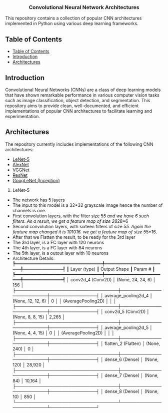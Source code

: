 <br />
<p align="center">
  <h3 align="center">  Convolutional Neural Network Architectures </h3>
</p>

This repository contains a collection of popular CNN architectures implemented in Python using various deep learning frameworks.

## Table of Contents

- [Table of Contents](#table-of-contents)
- [Introduction](#introduction)
- [Architectures](#architectures)

## Introduction

Convolutional Neural Networks (CNNs) are a class of deep learning models that have shown remarkable performance in various computer vision tasks such as image classification, object detection, and segmentation. This repository aims to provide clean, well-documented, and efficient implementations of popular CNN architectures to facilitate learning and experimentation.

## Architectures

The repository currently includes implementations of the following CNN architectures:

- [LeNet-5](https://medium.com/@siddheshb008/lenet-5-architecture-explained-3b559cb2d52b)
- [AlexNet](https://paravisionlab.co.in/alexnet-architecture/)
- [VGGNet](https://medium.com/@siddheshb008/vgg-net-architecture-explained-71179310050f)
- [ResNet](https://medium.com/@siddheshb008/resnet-architecture-explained-47309ea9283d)
- [GoogLeNet (Inception)](https://viso.ai/deep-learning/googlenet-explained-the-inception-model-that-won-imagenet/)

1. LeNet-5

- The network has 5 layers
- The input to this model is a 32\*32 grayscale image hence the number of channels is one.
- First convolution layers, with the filter size 5*5 and we have 6 such filters. As a result, we get a feature map of size 28*28\*6
- Second convolution layers, with sixteen filters of size 5*5. Again the feature map changed it is 10*10*16. we get a feature map of size 5*5\*16.
- After that we Flatten the result, to be ready for the 3rd layer
- The 3rd layer, is a FC layer with 120 neurons
- The 4th layer, is a FC layer with 84 neurons
- The 5th layer, is a outout layer with 10 neurons
- Architecture Details:
  ┡━━━━━━━━━━━━━━━━━━━━━━━━━━━━━━━━━╇━━━━━━━━━━━━━━━━━━━━━━━━╇━━━━━━━━━━━━━━━┩
  ┃ Layer (type)                    ┃ Output Shape           ┃       Param # ┃
  ┡━━━━━━━━━━━━━━━━━━━━━━━━━━━━━━━━━╇━━━━━━━━━━━━━━━━━━━━━━━━╇━━━━━━━━━━━━━━━┩
  │ conv2d_4 (Conv2D)               │ (None, 24, 24, 6)      │           156 │
  ├─────────────────────────────────┼────────────────────────┼───────────────┤
  │ average_pooling2d_4             │ (None, 12, 12, 6)      │             0 │
  │ (AveragePooling2D)              │                        │               │
  ├─────────────────────────────────┼────────────────────────┼───────────────┤
  │ conv2d_5 (Conv2D)               │ (None, 8, 8, 15)       │         2,265 │
  ├─────────────────────────────────┼────────────────────────┼───────────────┤
  │ average_pooling2d_5             │ (None, 4, 4, 15)       │             0 │
  │ (AveragePooling2D)              │                        │               │
  ├─────────────────────────────────┼────────────────────────┼───────────────┤
  │ flatten_2 (Flatten)             │ (None, 240)            │             0 │
  ├─────────────────────────────────┼────────────────────────┼───────────────┤
  │ dense_6 (Dense)                 │ (None, 120)            │        28,920 │
  ├─────────────────────────────────┼────────────────────────┼───────────────┤
  │ dense_7 (Dense)                 │ (None, 84)             │        10,164 │
  ├─────────────────────────────────┼────────────────────────┼───────────────┤
  │ dense_8 (Dense)                 │ (None, 10)             │           850 │
  └─────────────────────────────────┴────────────────────────┴───────────────┘